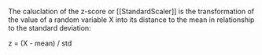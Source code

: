 The caluclation of the z-score or [[StandardScaler]] is the transformation of the value of a random variable X into its distance to the mean in relationship to the standard deviation:

z = (X - mean) / std